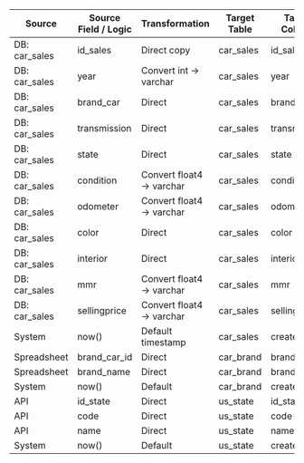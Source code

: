| Source         | Source Field / Logic        | Transformation                  | Target Table | Target Column   |
|----------------|------------------------------|----------------------------------|--------------|------------------|
| DB: car_sales  | id_sales                     | Direct copy                      | car_sales    | id_sales         |
| DB: car_sales  | year                         | Convert int → varchar            | car_sales    | year             |
| DB: car_sales  | brand_car                    | Direct                           | car_sales    | brand_car        |
| DB: car_sales  | transmission                 | Direct                           | car_sales    | transmission     |
| DB: car_sales  | state                        | Direct                           | car_sales    | state            |
| DB: car_sales  | condition                    | Convert float4 → varchar         | car_sales    | condition        |
| DB: car_sales  | odometer                     | Convert float4 → varchar         | car_sales    | odometer         |
| DB: car_sales  | color                        | Direct                           | car_sales    | color            |
| DB: car_sales  | interior                     | Direct                           | car_sales    | interior         |
| DB: car_sales  | mmr                          | Convert float4 → varchar         | car_sales    | mmr              |
| DB: car_sales  | sellingprice                 | Convert float4 → varchar         | car_sales    | sellingprice     |
| System         | now()                        | Default timestamp                | car_sales    | created_at       |
| Spreadsheet    | brand_car_id                 | Direct                           | car_brand    | brand_car_id     |
| Spreadsheet    | brand_name                   | Direct                           | car_brand    | brand_name       |
| System         | now()                        | Default                          | car_brand    | created_at       |
| API            | id_state                     | Direct                           | us_state     | id_state         |
| API            | code                         | Direct                           | us_state     | code             |
| API            | name                         | Direct                           | us_state     | name             |
| System         | now()                        | Default                          | us_state     | created_at       |
